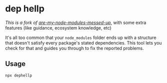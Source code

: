 # dep hellp 

_This is a fork of [are-my-node-modules-messed-up](https://github.com/ef4/are-my-node-modules-messed-up/)_, with some extra features (like guidance, ecosystem knowledge, etc)


It's all too common that your `node_modules` folder ends up with a structure that doesn't satisfy every package's stated dependencies. This tool lets you check for that and guides you through to fix the reported problems.

## Usage

```bash 
npx dephellp
```
